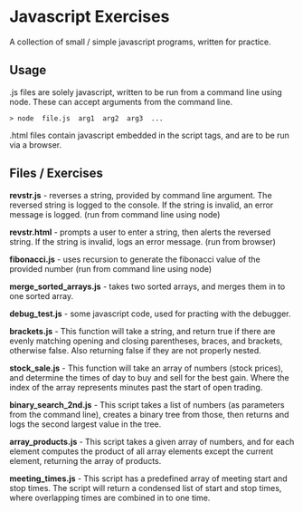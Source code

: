 # Javascript Exercises

A collection of small / simple javascript programs, written for practice.

## Usage

.js files are solely javascript, written to be run from a command line using node. These can accept arguments from the command line.

    > node  file.js  arg1  arg2  arg3  ...

.html files contain javascript embedded in the script tags, and are to be run via a browser.

## Files / Exercises

**revstr.js** - reverses a string, provided by command line argument. The reversed string is logged to the console. If the string is invalid, an error message is logged. (run from command line using node)

**revstr.html** - prompts a user to enter a string, then alerts the reversed string. If the string is invalid, logs an error message. (run from browser)

**fibonacci.js** - uses recursion to generate the fibonacci value of the provided number (run from command line using node)

**merge\_sorted\_arrays.js** - takes two sorted arrays, and merges them in to one sorted array.

**debug_test.js** - some javascript code, used for practing with the debugger.

**brackets.js** - This function will take a string, and return true if there are evenly matching opening and closing parentheses, braces, and brackets, otherwise false. Also returning false if they are not properly nested.

**stock_sale.js** - This function will take an array of numbers (stock prices), and determine the times of day to buy and sell for the best gain. Where the index of the array represents minutes past the start of open trading.

**binary_search_2nd.js** - This script takes a list of numbers (as parameters from the command line), creates a binary tree from those, then returns and logs the second largest value in the tree.

**array_products.js** - This script takes a given array of numbers, and for
each element computes the product of all array elements except the current
element, returning the array of products.

**meeting_times.js** - This script has a predefined array of meeting start and stop times. The script will return a condensed list of start and stop times, where overlapping times are combined in to one time.
